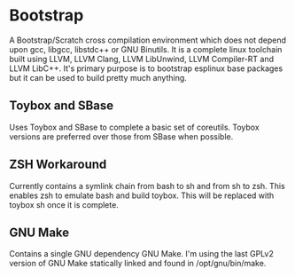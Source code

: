 # Bootstrap
A Bootstrap/Scratch cross compilation environment which does not depend upon
gcc, libgcc, libstdc++ or GNU Binutils. It is a complete linux toolchain built
using LLVM, LLVM Clang, LLVM LibUnwind, LLVM Compiler-RT and LLVM LibC++. It's
primary purpose is to bootstrap esplinux base packages but it can be used to 
build pretty much anything.

## Toybox and SBase
Uses Toybox and SBase to complete a basic set of coreutils. Toybox versions
are preferred over those from SBase when possible.

## ZSH Workaround
Currently contains a symlink chain from bash to sh and from sh to zsh. This
enables zsh to emulate bash and build toybox. This will be replaced with
toybox sh once it is complete.

## GNU Make
Contains a single GNU dependency GNU Make. I'm using the last GPLv2 version
of GNU Make statically linked and found in /opt/gnu/bin/make.
